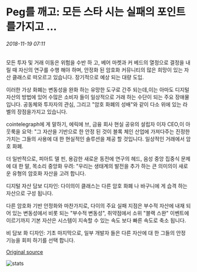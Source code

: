 # Peg를 깨고: 모든 스타 시는 실패의 포인트를가지고 ...

###### 2018-11-19 07:11

모든 투자 및 거래 이동은 위험을 수반 하 고, 베어 마켓과 커 베드의 열정으로 결정을 내릴 때 자신의 연구를 수행 해야 하며, 안정화 된 암호화 커뮤니티의 많은 희망이 있는 자산 클래스로 떠오르고 있습니다. 장기적으로 예상 되는 대량 도입.

이러한 가상 화폐는 변동성을 완화 하는 유망한 도구로 간주 되는데,이는 아마도 디지털 자산의 방법에 있어 수많은 소비자 들이 일상적으로 거래 하는 수단이 되는 주요 장애물입니다. 공동체와 투자자의 관심, 그리고 "암호 화폐의 성배"와 같이 다소 위에 있는 라벨의 장점을가지고 있습니다.

cointelegraph에 게 말하기, 에릭에 브, 금융 회사 현실 공유의 설립자 이자 CEO,이 아웃룩을 요약: "그 자산을 기반으로 한 안정 된 것이 블록 체인 산업에 가져다주는 진정한 가치는 그들의 사용에 대 한 현실적인 솔루션을 제공 할 것입니다. 일상적인 거래에서 암호 화폐.

더 일반적으로, 피아트 델 핀, 용감한 새로운 동전에 연구의 헤드, 음성 중앙 집중식 문제에 대 한 말, 목소리 중앙화 우려: "우리는 생태계의 발전을 추가 하는 큰 의미의이 새로운 유형의 암호화 자산을 고려 합니다.

디지털 자산 담보 디자인: 다이의이 클래스는 다른 암호 화폐 나 바구니에 게 습격 하는 자산으로 구성 됩니다.

다른 암호화 기반 안정화와 마찬가지로, 다이의 주요 실패 지점은 부수적 자산에 내재 되어 있는 변동성에서 비롯 되는 "부수적 변동성", 취약점에서 소위 "블랙 스완" 이벤트에 이르기까지 기본 자산은 시스템이 지속할 수 있는 속도 보다 빠른 속도로 축소 됩니다.

비 담보 화 디자인: 기초 마지막으로, 일부 개발자 들은 다른 자산에 대 한 그들의 안정 기능을 회피 하기를 선택 합니다.

[Original source](https://cointelegraph.com/news/breaking-the-peg-every-stablecoin-has-its-points-of-failure)

![stats](https://c.statcounter.com/11760860/0/a89fa40b/1/ "stats")